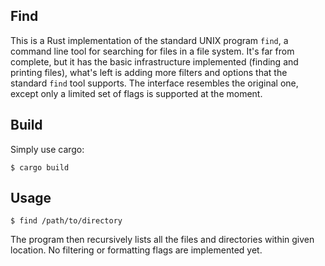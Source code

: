 Find
----

This is a Rust implementation of the standard UNIX program `find`, a command
line tool for searching for files in a file system. It's far from complete,
but it has the basic infrastructure implemented (finding and printing files),
what's left is adding more filters and options that the standard `find` tool
supports. The interface resembles the original one, except only a limited
set of flags is supported at the moment.

Build
-----

Simply use cargo:

    $ cargo build
    
Usage
-----

    $ find /path/to/directory
    
The program then recursively lists all the files and directories
within given location. No filtering or formatting flags are
implemented yet.
